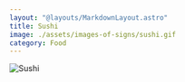 ```yaml
---
layout: "@layouts/MarkdownLayout.astro"
title: Sushi
image: ./assets/images-of-signs/sushi.gif
category: Food
---
```


![Sushi](@signs/sushi.gif)
